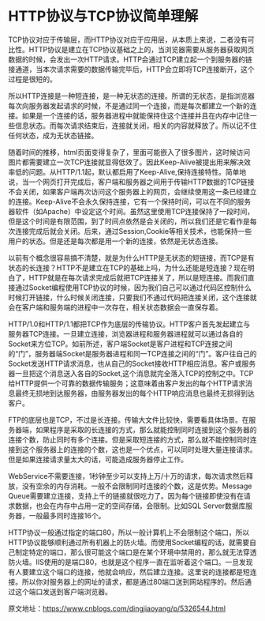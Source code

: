 # HTTP协议与TCP协议简单理解

TCP协议对应于传输层，而HTTP协议对应于应用层，从本质上来说，二者没有可比性。HTTP协议是建立在TCP协议基础之上的，当浏览器需要从服务器获取网页数据的时候，会发出一次HTTP请求。HTTP会通过TCP建立起一个到服务器的链接通道，当本次请求需要的数据传输完毕后，HTTP会立即将TCP连接断开，这个过程是很短的。

所以HTTP连接是一种短连接，是一种无状态的连接。所谓的无状态，是指浏览器每次向服务器发起请求的时候，不是通过同一个连接，而是每次都建立一个新的连接。如果是一个连接的话，服务器进程中就能保持住这个连接并且在内存中记住一些信息状态。而每次请求结束后，连接就关闭，相关的内容就释放了。所以记不住任何状态，成为无状态链接。

随着时间的推移，html页面变得复杂了，里面可能嵌入了很多图片，这时候访问图片都需要建立一次TCP连接就显得低效了。因此Keep-Alive被提出用来解决效率低的问题。从HTTP/1.1起，默认都启用了Keep-Alive,保持连接特性。简单地说，当一个网页打开完成后，客户端和服务器之间用于传输HTTP数据的TCP链接不会关闭，如果客户端再次访问这个服务器上的网页，会继续使用这一条已经建立的连接。Keep-Alive不会永久保持连接，它有一个保持时间，可以在不同的服务器软件（如Apache）中设定这个时间。虽然这里使用TCP连接保持了一段时间，但是这个时间是有限范围，到了时间点依然是会关闭的，所以我们还是它看作是每次连接完成后就会关闭。后来，通过Session,Cookie等相关技术，也能保持一些用户的状态。但是还是每次都是用一个新的连接，依然是无状态连接。

以前有个概念很容易搞不清楚，就是为什么HTTP是无状态的短链接，而TCP是有状态的长连接？HTTP不是建立在TCP的基础上吗，为什么还能是短连接？现在明白了，HTTP就是在每次请求完成后就把TCP连接关了，所以是短连接。而我们直接通过Socket编程使用TCP协议的时候，因为我们自己可以通过代码区控制什么时候打开链接，什么时候关闭连接，只要我们不通过代码把连接关闭，这个连接就会在客户端和服务端的进程中一次存在，相关状态数据会一直保存着。

HTTP/1.0和HTTP/1.1都把TCP作为底层的传输协议。HTTP客户首先发起建立与服务器TCP连接。一旦建立连接，浏览器进程和服务器进程就可以通过各自的Socket来方位TCP。如前所述，客户端Socket是客户进程和TCP连接之间的“门”，服务器端Socket是服务器进程和同一TCP连接之间的“门”。客户往自己的Socket发送HTTP请求消息，也从自己的Socket接收HTTP相应消息。客户或服务器一旦把这个消息送入各自的Socket,这个消息就完全落入TCP的控制之中。TCP给HTTP提供一个可靠的数据传输服务；这意味着由客户发出的每个HTTP请求消息最终无损地到达服务器，由服务器发出的每个HTTP响应消息也最终无损得到达客户。

FTP的底层也是TCP，不过是长连接。传输大文件比较快，需要看具体场景。在服务器端，如果程序是采取的长连接的方式，那么就能控制同时连接到这个服务器的连接个数，防止同时有多个连接。但是采取短连接的方式，那么就不能控制同时连接到这个服务器上的连接的个数，这也是一个优点，可以同时处理大量连接请求。但是如果连接请求量太大的话，可能造成服务器停止工作。

WebService不需要连接，1秒钟至少可以支持上万/十万的请求，每次请求然后释放，没有空余的内存消耗。一般不会限制同时连接的个数，这是优势。Message Queue需要建立连接，支持上千的链接就很吃力了。因为每个链接即使没有在请求数据，也会在内存中占用一定的空间存储，会限制。比如SQL Server数据库服务器，一般最多同时连接16个。

HTTP协议一般通过指定的端口80，所以一般计算机上不会限制这个端口，所以HTTP协议能够顺利通过所有机器上的防火墙。而使用Socket编程的话，就需要自己制定特定的端口，那么很可能这个端口是在某个环境中禁用的，那么就无法穿透防火墙。IIS使用的是端口80，也就是这个程序一直在监听着这个端口。一旦发现有人要建立这个端口的连接，他就会响应，然后建立连接。这里说的连接都是短连接。所以你对服务器上的网址的请求，都是通过80端口送到网站程序的。然后通过这个端口发送到客户端浏览器。

原文地址：https://www.cnblogs.com/dingjiaoyang/p/5326544.html
